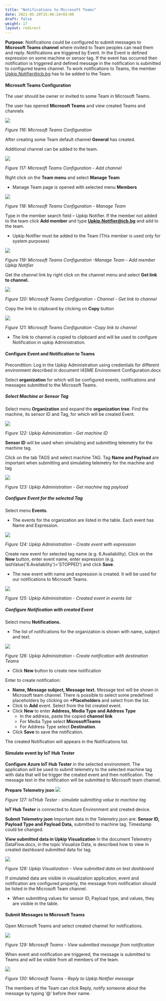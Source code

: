 ```yaml
---
title: "Notifications to Microsoft Teams"
date: 2021-05-20T15:46:24+03:00
draft: false
weight: 17
layout: redirect
---
```


**Purpose**: Notifications could be configured to submit messages to **Microsoft Teams channel** where invited to Team peoples can read them and reply. Notifications are triggered by Event. In the Event is defined expression on some machine or sensor tag. If the event has occurred then notification is triggered and defined message in the notification is submitted to configured teams channel. To work notifications to Teams, the member <Upkip.Notifier@icb.bg> has to be added to the Team.

#### Microsoft Teams Configuration
The user should be owner or invited to some Team in Microsoft Teams. 

The user has opened **Microsoft Teams** and view created Teams and channels

![](/images/Aspose.Words.c55b6b06-cf77-4ce6-bf35-b1bd3972243e.118.png)

*Figure 116: Microsoft Teams Configuration*

After creating some Team default channel **General** has created. 

Additional channel can be added to the team.

![](/images/Aspose.Words.c55b6b06-cf77-4ce6-bf35-b1bd3972243e.119.png)

*Figure 117: Microsoft Teams Configuration - Add channel*

Right click on the **Team menu** and select **Manage Team**

- Manage Team page is opened with selected menu **Members**

![](/images/Aspose.Words.c55b6b06-cf77-4ce6-bf35-b1bd3972243e.120.png)

*Figure 118: Microsoft Teams Configuration - Manage Team*

Type in the member search field – Upkip Notifier. If the member not added to the team click **Add member** and type **Upkip.Notifier@icb.bg** and add to the team. 

- Upkip Notifier must be added to the Team (This member is used only for system purposes)

![](/images/Aspose.Words.c55b6b06-cf77-4ce6-bf35-b1bd3972243e.121.png)

*Figure 119: Microsoft Teams Configuration -Manage Team - Add member Upkip Notifier*

Get the channel link by right click on the channel menu and select **Get link to channel.**

![](/images/Aspose.Words.c55b6b06-cf77-4ce6-bf35-b1bd3972243e.122.png)

*Figure 120: Microsoft Teams Configuration - Channel - Get link to channel*

Copy the link to clipboard by clicking on **Copy** button

![](/images/Aspose.Words.c55b6b06-cf77-4ce6-bf35-b1bd3972243e.123.png)

*Figure 121: Microsoft Teams Configuration -Copy link to channel*

- The link to channel is copied to clipboard and will be used to configure Notification in upkip Administration.
#### Configure Event and Notification to Teams 
Precondition: Log in the Upkip Administration using credentials for different environment described in document I4SME Environment Configuration.docx

Select **organization** for which will be configured events, notifications and messages submitted to the Microsoft Teams.


##### Select Machine or Sensor Tag
Select menu **Organization** and expand the **organization tree**. Find the machine, its sensor ID and Tag, for which will be created Event.

![](/images/Aspose.Words.c55b6b06-cf77-4ce6-bf35-b1bd3972243e.124.png)

*Figure 122: Upkip Administration - Get machine ID*

**Sensor ID** will be used when simulating and submitting telemetry for the machine tag.

Click on the tab TAGS and select machine TAG. Tag **Name and Payload** are important when submitting and simulating telemetry for the machine and tag

![](/images/Aspose.Words.c55b6b06-cf77-4ce6-bf35-b1bd3972243e.125.png)

*Figure 123: Upkip Administration - Get machine tag payload*

##### Configure Event for the selected Tag
Select menu **Events**. 

- The  events for the organization are listed in the table. Each event has Name and Expression.

![](/images/Aspose.Words.c55b6b06-cf77-4ce6-bf35-b1bd3972243e.126.png)

*Figure 124: Upkip Administration - Create event with expression*

Create new event for selected tag name (e.g. 6.Availability). Click on the **New** button, enter event name, enter expression (e.g. lastValue('6.Availability')=’STOPPED’) and click **Save**.

- The new event with name and expression is created. It will be used for our notifications to Microsoft Teams.

![](/images/Aspose.Words.c55b6b06-cf77-4ce6-bf35-b1bd3972243e.127.png)

*Figure 125: Upkip Administration - Created event in events list*

##### Configure Notification with created Event
Select menu **Notifications.** 

- The list of notifications for the organization is shown with name, subject and text.

![](/images/Aspose.Words.c55b6b06-cf77-4ce6-bf35-b1bd3972243e.128.png)

*Figure 126: Upkip Administration - Create notification with destination Teams*

-  Click **New** button to create new notification

Enter to create notification:

-  **Name, Message subject, Message text.** Message text will be shown in Microsoft team channel. There is possible to select some predefined placeholders by clicking on **+Placeholders** and select from the list.
-  Click to **Add** event. Select from the list created event.
-  Click **New** to enter **Address, Media Type and Address Type**
   -  In the address, paste the copied **channel link**
   -  For Media Type select **MicrosoftTeams**
   -  For Address Type select **Destination**. 
-  Click **Save** to save the notification.

The created Notification will appears in the Notifications list.

#### Simulate event by IoT Hub Tester

**Configure Azure IoT Hub Tester** in the selected environment. The application will be used to submit telemetry to the selected machine tag with data that will be trigger the created event and then notification. The message text in the notification will be submitted to Microsoft team channel.

**Prepare Telemetry json**
![](/images/Aspose.Words.c55b6b06-cf77-4ce6-bf35-b1bd3972243e.129.png)

*Figure 127: IoTHub Tester - simulate submitting value to machine tag*

**IoT Hub Tester** is connected to Azure Environment and created device.

**Submit Telemetry json**
Important data in the Telemetry.json are: **Sensor ID, Payload Type and Payload Data,** submitted to machine tag. Timestamp could be changed. 

**View submitted data in Upkip Visualization**
In the document Telemetry DataFlow.docx, in the topic Visualize Data, is described how to view in created dashboard submitted data for tag. 

![](/images/Aspose.Words.c55b6b06-cf77-4ce6-bf35-b1bd3972243e.130.png)

*Figure 128: Upkip Visualization - View submitted data on test dashboard*

If simulated data are visible in visualization application, event and notification are configured properly, the message from notification should be listed in the Microsoft Team channel. 

- When submitting values for sensor ID, Payload type, and  values, they are visible in the table.

#### Submit Messages to Microsoft Teams
Open Microsoft Teams and select created channel for notifications. 

![](/images/Aspose.Words.c55b6b06-cf77-4ce6-bf35-b1bd3972243e.131.png)

*Figure 129: Microsoft Teams - View submitted message from notification*

When event and notification are triggered, the message is submitted to Teams and will be visible from all members of the team.

![](/images/Aspose.Words.c55b6b06-cf77-4ce6-bf35-b1bd3972243e.132.png)

*Figure 130: Microsoft Teams - Reply to Upkip Notifier message*

The members of the Team can click Reply, notify someone about the message by typing ‘@’ before their name. 
